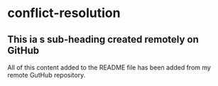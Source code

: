# conflict-resolution

## This ia s sub-heading created remotely on GitHub

All of this content added to the README file has been added from my remote GutHub repository.
